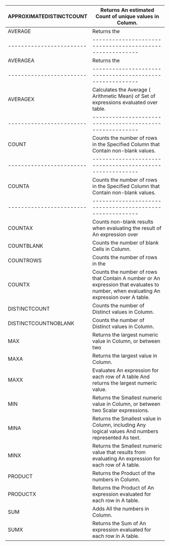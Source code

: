 | APPROXIMATEDISTINCTCOUNT | Returns An estimated Count of unique values in  Column. |
| ------------------------ | --------------------------------------------------------| 
| AVERAGE | Returns the | Average (Arithmetic  Mean) of All the numbers in  Column. |
| ------------------------ | --------------------------------------------------------| 
| AVERAGEA | Returns the | Average (Arithmetic  Mean) of the values in  Column. |
| ------------------------ | --------------------------------------------------------| 
| AVERAGEX  |  Calculates the Average ( Arithmetic  Mean) of  Set of expressions evaluated over table. |
| ------------------------ | --------------------------------------------------------| 
| COUNT  |  Counts the number of rows in the  Specified Column that  Contain non-blank values. |
| ------------------------ | --------------------------------------------------------| 
| COUNTA  |  Counts the number of rows in the  Specified Column that  Contain non-blank values. |
| ------------------------ | --------------------------------------------------------| 
| COUNTAX  |  Counts non-blank results when evaluating the result of  An expression over | A table. |
| COUNTBLANK  |  Counts the number of blank  Cells in  Column. |
| COUNTROWS  |  Counts the number of rows in the | Specified table, or in | A table | Defined by | An expression. |
| COUNTX  |  Counts the number of rows that  Contain  A number or  An expression that evaluates to   number, when evaluating An expression over  A table. |
| DISTINCTCOUNT  |  Counts the number of  Distinct values in  Column. |
| DISTINCTCOUNTNOBLANK  |  Counts the number of  Distinct values in  Column. |
| MAX | Returns the largest numeric value in  Column, or between two | Scalar expressions. |
| MAXA | Returns the largest value in  Column. |
| MAXX | Evaluates  An expression for each row of  A table  And returns the largest numeric value. |
| MIN | Returns the  Smallest numeric value in  Column, or between two  Scalar expressions. |
| MINA | Returns the  Smallest value in  Column, including Any logical values  And numbers represented  As text. |
| MINX | Returns the  Smallest numeric value that results from evaluating  An expression for each row of  A table. |
| PRODUCT | Returns the  Product of the numbers in  Column. |
| PRODUCTX | Returns the  Product of  An expression evaluated for each row in  A table. |
| SUM  |  Adds  All the numbers in  Column. |
| SUMX | Returns the  Sum of  An expression evaluated for each row in  A table. |
